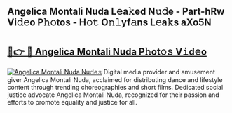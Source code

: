 ## Angelica Montali Nuda L𝚎a𝚔ed N𝚞𝚍e - Part-hRw Vi𝚍𝚎o P𝚑𝚘tos - H𝚘𝚝 O𝚗𝚕yf𝚊ns L𝚎a𝚔s aXo5N

# <h2><a href="http://kf14zc.oniu.top/?m=Angelica+Montali+Nuda">🔗👉 🔴 Angelica Montali Nuda P𝚑ot𝚘𝚜 V𝚒d𝚎o</a></h2>

[![Angelica Montali Nuda Nu𝚍e𝚜](https://i.imgur.com/0qMVB7G.gif)](http://kf14zc.oniu.top/?m=Angelica+Montali+Nuda)
Digital media provider and amusement giver Angelica Montali Nuda, acclaimed for distributing dance and lifestyle content through trending choreographies and short films. Dedicated social justice advocate Angelica Montali Nuda, recognized for their passion and efforts to promote equality and justice for all.  
